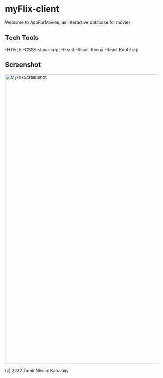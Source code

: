 
 
# myFlix-client
Welcome to AppForMovies, an interactive database for movies.

## Tech Tools
-HTML5
-CSS3
-Javascript
-React
-React-Redux
-React Bootstrap




## Screenshot

<img width="951" alt="MyFlixScreenshot" src="https://user-images.githubusercontent.com/104828119/178922237-e123a59c-c787-4bb9-b422-c2cf6cd2d7cb.PNG">

(c) 2022 Tamir Nissim Kahalany

